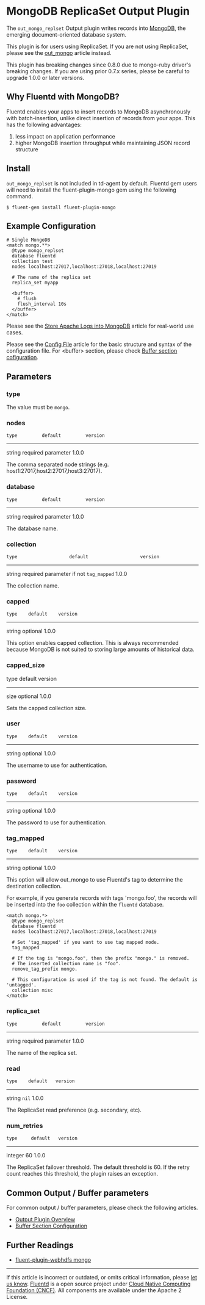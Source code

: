 # MongoDB ReplicaSet Output Plugin

The `out_mongo_replset` Output plugin writes records into
[MongoDB](http://mongodb.org/), the emerging document-oriented database
system.

This plugin is for users using ReplicaSet. If you are not using
ReplicaSet, please see the [out\_mongo](/articles/out_mongo.md) article instead.

This plugin has breaking changes since 0.8.0 due to mongo-ruby driver\'s
breaking changes. If you are using prior 0.7.x series, please be careful
to upgrade 1.0.0 or later versions.


## Why Fluentd with MongoDB?

Fluentd enables your apps to insert records to MongoDB asynchronously
with batch-insertion, unlike direct insertion of records from your apps.
This has the following advantages:

1.  less impact on application performance
2.  higher MongoDB insertion throughput while maintaining JSON record
    structure


## Install

`out_mongo_replset` is not included in td-agent by default. Fluentd gem
users will need to install the fluent-plugin-mongo gem using the
following command.

``` {.CodeRay}
$ fluent-gem install fluent-plugin-mongo
```


## Example Configuration

``` {.CodeRay}
# Single MongoDB
<match mongo.**>
  @type mongo_replset
  database fluentd
  collection test
  nodes localhost:27017,localhost:27018,localhost:27019

  # The name of the replica set
  replica_set myapp

  <buffer>
    # flush
    flush_interval 10s
  </buffer>
</match>
```

Please see the [Store Apache Logs into MongoDB](/articles/apache-to-mongodb.md)
article for real-world use cases.

Please see the [Config File](/articles/config-file.md) article for the basic
structure and syntax of the configuration file. For \<buffer\> section,
please check [Buffer section cofiguration](/articles/buffer-section.md).


## Parameters


### type

The value must be `mongo`.


### nodes

    type         default         version
  -------- -------------------- ---------
   string   required parameter    1.0.0

The comma separated node strings (e.g.
host1:27017,host2:27017,host3:27017).


### database

    type         default         version
  -------- -------------------- ---------
   string   required parameter    1.0.0

The database name.


### collection

    type                   default                   version
  -------- ---------------------------------------- ---------
   string   required parameter if not `tag_mapped`    1.0.0

The collection name.


### capped

    type    default    version
  -------- ---------- ---------
   string   optional    1.0.0

This option enables capped collection. This is always recommended
because MongoDB is not suited to storing large amounts of historical
data.


### capped\_size

   type   default    version
  ------ ---------- ---------
   size   optional    1.0.0

Sets the capped collection size.


### user

    type    default    version
  -------- ---------- ---------
   string   optional    1.0.0

The username to use for authentication.


### password

    type    default    version
  -------- ---------- ---------
   string   optional    1.0.0

The password to use for authentication.


### tag\_mapped

    type    default    version
  -------- ---------- ---------
   string   optional    1.0.0

This option will allow out\_mongo to use Fluentd's tag to determine the
destination collection.

For example, if you generate records with tags 'mongo.foo', the records
will be inserted into the `foo` collection within the `fluentd`
database.

``` {.CodeRay}
<match mongo.*>
  @type mongo_replset
  database fluentd
  nodes localhost:27017,localhost:27018,localhost:27019

  # Set 'tag_mapped' if you want to use tag mapped mode.
  tag_mapped

  # If the tag is "mongo.foo", then the prefix "mongo." is removed.
  # The inserted collection name is "foo".
  remove_tag_prefix mongo.

  # This configuration is used if the tag is not found. The default is 'untagged'.
  collection misc
</match>
```


### replica\_set

    type         default         version
  -------- -------------------- ---------
   string   required parameter    1.0.0

The name of the replica set.


### read

    type    default   version
  -------- --------- ---------
   string    `nil`     1.0.0

The ReplicaSet read preference (e.g. secondary, etc).


### num\_retries

    type     default   version
  --------- --------- ---------
   integer     60       1.0.0

The ReplicaSet failover threshold. The default threshold is 60. If the
retry count reaches this threshold, the plugin raises an exception.


## Common Output / Buffer parameters

For common output / buffer parameters, please check the following
articles.

-   [Output Plugin Overview](/articles/output-plugin-overview.md)
-   [Buffer Section Configuration](/articles/buffer-section.md)


## Further Readings

-   [fluent-plugin-webhdfs mongo](https://github.com/fluent/fluent-plugin-mongo)


------------------------------------------------------------------------

If this article is incorrect or outdated, or omits critical information, please [let us know](https://github.com/fluent/fluentd-docs/issues?state=open).
[Fluentd](http://www.fluentd.org/) is a open source project under [Cloud Native Computing Foundation (CNCF)](https://cncf.io/). All components are available under the Apache 2 License.
